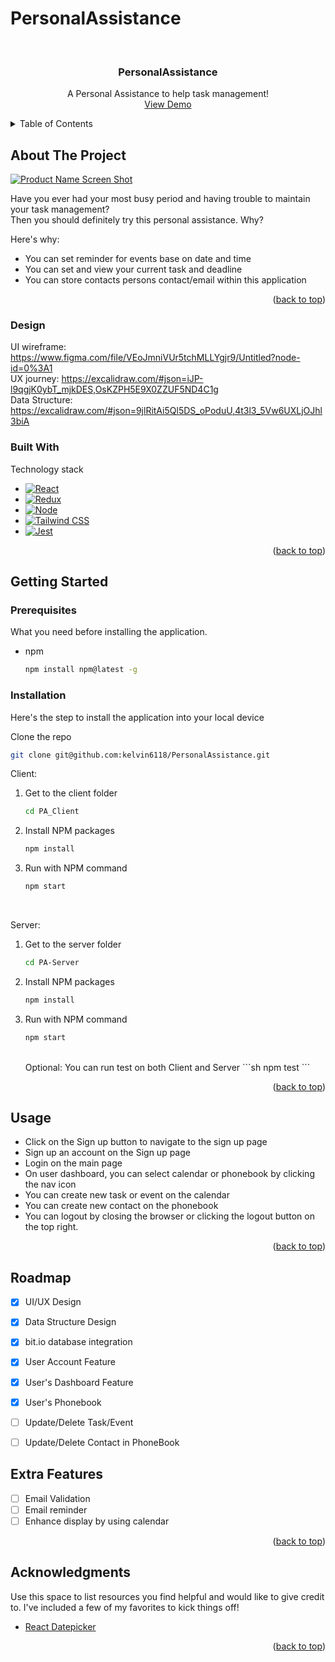# PersonalAssistance

<a name="readme-top"></a>


<!-- PROJECT LOGO -->
<br />
<div align="center">

  <h3 align="center">PersonalAssistance</h3>

  <p align="center">
    A Personal Assistance to help task management!
    <br />
    <a href="https://kelvin-personal-assistant.netlify.app/">View Demo</a>
  </p>
</div>


<!-- TABLE OF CONTENTS -->
<details>
  <summary>Table of Contents</summary>
  <ol>
    <li>
      <a href="#about-the-project">About The Project</a>
      <ul>
        <li><a href="#design">Design</a></li>
        <li><a href="#built-with">Built With</a></li>
      </ul>
    </li>
    <li>
      <a href="#getting-started">Getting Started</a>
      <ul>
        <li><a href="#prerequisites">Prerequisites</a></li>
        <li><a href="#installation">Installation</a></li>
      </ul>
    </li>
    <li><a href="#usage">Usage</a></li>
    <li><a href="#roadmap">Roadmap</a></li>
    <li><a href="#extra-feature">Extra Features</a></li>
    <li><a href="#acknowledgments">Acknowledgments</a></li>
  </ol>
</details>



<!-- ABOUT THE PROJECT -->
## About The Project

[![Product Name Screen Shot][product-screenshot]](https://kelvin-personal-assistant.netlify.app/)

Have you ever had your most busy period and having trouble to maintain your task management?<br>
Then you should definitely try this personal assistance. Why?

Here's why:
* You can set reminder for events base on date and time
* You can set and view your current task and deadline
* You can store contacts persons contact/email within this application

<p align="right">(<a href="#readme-top">back to top</a>)</p>

### Design

UI wireframe: https://www.figma.com/file/VEoJmniVUr5tchMLLYgjr9/Untitled?node-id=0%3A1
<br>
UX journey: https://excalidraw.com/#json=iJP-l9qgjK0ybT_mjkDES,OsKZPH5E9X0ZZUF5ND4C1g
<br>
Data Structure: https://excalidraw.com/#json=9jlRitAi5Ql5DS_oPoduU,4t3l3_5Vw6UXLjOJhl3biA
<br>

### Built With

Technology stack

* [![React][React.js]][React-url]
* [![Redux][Redux.js]][Redux-url]
* [![Node][Node.js]][Node-url]
* [![Tailwind CSS][TailwindCSS]][Tailwind-url]
* [![Jest][Jest.js]][Jest-url]


<p align="right">(<a href="#readme-top">back to top</a>)</p>



<!-- GETTING STARTED -->
## Getting Started

### Prerequisites

What you need before installing the application.
* npm
  ```sh
  npm install npm@latest -g
  ```

### Installation

Here's the step to install the application into your local device


  Clone the repo
   ```sh
   git clone git@github.com:kelvin6118/PersonalAssistance.git
   ```
   Client:
1. Get to the client folder
   ```sh
   cd PA_Client
   ```
2. Install NPM packages
   ```sh
   npm install
   ```
3. Run with NPM command
   ```sh
   npm start
   ```
   <br>
Server:
1. Get to the server folder
   ```sh
   cd PA-Server
   ```
2. Install NPM packages
   ```sh
   npm install
   ```
3. Run with NPM command
   ```sh
   npm start
   ```
   <br>
   Optional: You can run test on both Client and Server
   ```sh
   npm test
   ```

<p align="right">(<a href="#readme-top">back to top</a>)</p>



<!-- USAGE EXAMPLES -->
## Usage

- Click on the Sign up button to navigate to the sign up page
- Sign up an account on the Sign up page
- Login on the main page
- On user dashboard, you can select calendar or phonebook by clicking the nav icon
- You can create new task or event on the calendar
- You can create new contact on the phonebook
- You can logout by closing the browser or clicking the logout button on the top right.

<p align="right">(<a href="#readme-top">back to top</a>)</p>



<!-- ROADMAP -->
## Roadmap

- [x] UI/UX Design
- [x] Data Structure Design
- [x] bit.io database integration
- [x] User Account Feature
- [x] User's Dashboard Feature
- [x] User's Phonebook
- [ ] Update/Delete Task/Event
- [ ] Update/Delete Contact in PhoneBook


## Extra Features
- [ ] Email Validation
- [ ] Email reminder
- [ ] Enhance display by using calendar

<p align="right">(<a href="#readme-top">back to top</a>)</p>




<!-- ACKNOWLEDGMENTS -->
## Acknowledgments

Use this space to list resources you find helpful and would like to give credit to. I've included a few of my favorites to kick things off!

* [React Datepicker](https://reactdatepicker.com/)


<p align="right">(<a href="#readme-top">back to top</a>)</p>



<!-- MARKDOWN LINKS & IMAGES -->

[product-screenshot]: https://user-images.githubusercontent.com/98923218/194867507-1f4fa4f2-b435-470d-9d5b-5a1e037e00bb.png
[Redux.js]: https://img.shields.io/badge/Redux-lastest-purple
[Redux-url]: https://redux.js.org/
[React.js]: https://img.shields.io/badge/React-latest-cyan
[React-url]: https://reactjs.org/
[Node.js]: https://img.shields.io/badge/Node-latest-green
[Node-url]: https://nodejs.org/en/
[TailwindCSS]: https://img.shields.io/badge/TailwindCSS-latest-cyan
[Tailwind-url]: https://tailwindcss.com/
[Jest.js]: https://img.shields.io/badge/jest-latest-orange
[Jest-url]: https://jestjs.io/
